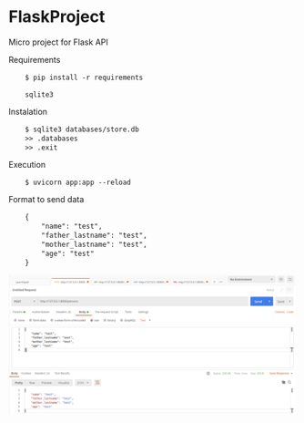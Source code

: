 # FlaskProject
Micro project for Flask API

Requirements


```
    $ pip install -r requirements
```


```
    sqlite3
```

Instalation
```
    $ sqlite3 databases/store.db
    >> .databases
    >> .exit
```

Execution
```
    $ uvicorn app:app --reload
```

Format to send data

```
    {
        "name": "test",
        "father_lastname": "test",
        "mother_lastname": "test",
        "age": "test"
    }
```

![Ejemplo de envío POST](img/envio.png)